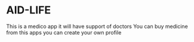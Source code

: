 # AID-LIFE
This is a medico app it will have support of doctors You can buy medicine from this apps you can create your own profile

